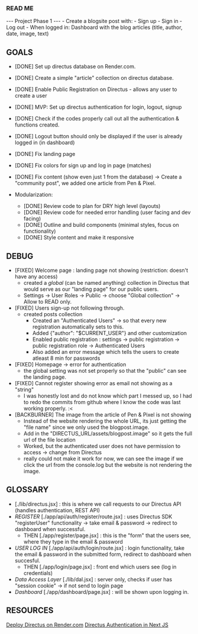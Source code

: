 ### READ ME

--- Project Phase 1 --- - Create a blogsite post with: - Sign up - Sign in - Log out - When logged in: Dashboard with the blog articles (title, author, date, image, text)

## GOALS

- [DONE] Set up directus database on Render.com.
- [DONE] Create a simple "article" collection on directus database.
- [DONE] Enable Public Registration on Directus - allows any user to create a user
- [DONE] MVP: Set up directus authentication for login, logout, signup
- [DONE] Check if the codes properly call out all the authentication & functions created.
- [DONE] Logout button should only be displayed if the user is already logged in (in dashboard)
- [DONE] Fix landing page
- [DONE] Fix colors for sign up and log in page (matches)
- [DONE] Fix content (show even just 1 from the database) -> Create a "community post", we added one article from Pen & Pixel.

- Modularization:
  - [DONE] Review code to plan for DRY high level (layouts)
  - [DONE] Review code for needed error handling (user facing and dev facing)
  - [DONE] Outline and build components (minimal styles, focus on functionality)
  - [DONE] Style content and make it responsive

## DEBUG

- [FIXED] Welcome page : landing page not showing (restriction: doesn't have any access)
  - created a _global_ (can be named anything) collection in Directus that would serve as our "landing page" for our public users.
  - Settings -> User Roles -> Public -> choose "Global collection" -> Allow to READ only.
- [FIXED] Users sign-up not following through.
  - created posts collection
    - Created an "Authenticated Users" -> so that every new registration automatically sets to this.
    - Added {"author": "$CURRENT_USER"} and other customization
    - Enabled public registration : settings -> public registration -> public registration role -> Authenticated Users
    - Also added an error message which tells the users to create atleast 8 min for passwords
- [FIXED] Homepage -> error for authentication
  - the global setting was not set properly so that the "public" can see the landing page.
- [FIXED] Cannot register showing error as email not showing as a "string"
  - I was honestly lost and do not know which part I messed up, so I had to redo the commits from github where I know the code was last working properly. :<
- [BACKBURNER] The image from the article of Pen & Pixel is not showing
    - Instead of the website rendering the whole URL, its just getting the "file name" since we only used the blogpost.image.
    - Add in the "DIRECTUS_URL/assets/blogpost.image" so it gets the full url of the file location
    - Worked, but the authenticated user does not have permission to access -> change from Directus 
    - really could not make it work for now, we can see the image if we click the url from the console.log but the website is not rendering the image.


## GLOSSARY

- [./lib/directus.jsx] : this is where we call requests to our Directus API (handles authentication, REST API)
- *REGISTER* [./app/api/auth/register/route.jsx] : uses Directus SDK "registerUser" functionality -> take email & password -> redirect to dashboard when successful. 
  - THEN [./app/register/page.jsx] : this is the "form" that the users see, where they type in the email & password
- *USER LOG IN* [./app/api/auth/login/route.jsx] : login functionality, take the email & password in the submitted form, redirect to dashboard when succesful.
  - THEN [./app/login/page.jsx] : front end which users see (log in credentials)
- *Data Access Layer* [./lib/dal.jsx] : server only, checks if user has "session cookie" -> if not send to login page 
- *Dashboard* [./app/dashboard/page.jsx] : will be shown upon logging in.

## RESOURCES

[Deploy Directus on Render.com](https://blog.jamin.sh/how-to-deploy-directus-to-rendercom)
[Directus Authentication in Next JS](https://directus.io/docs/tutorials/getting-started/using-authentication-in-next-js)
